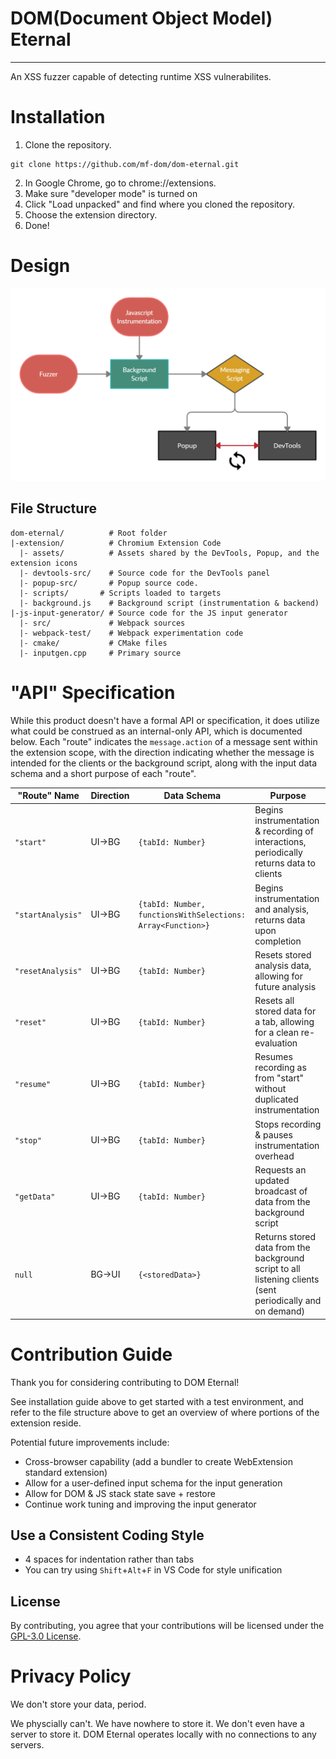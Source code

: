 # DOM(Document Object Model) Eternal
---
An XSS fuzzer capable of detecting runtime XSS vulnerabilites.
# Installation

1. Clone the repository.
```
git clone https://github.com/mf-dom/dom-eternal.git
```
2. In Google Chrome, go to chrome://extensions.
3. Make sure "developer mode" is turned on
4. Click "Load unpacked" and find where you cloned the repository.
5. Choose the extension directory.
6. Done!

# Design
![System Architecture Diagram Picture](assets/system-diagram.png?raw=true "System Architecture")

## File Structure

```
dom-eternal/          # Root folder
|-extension/          # Chromium Extension Code
  |- assets/          # Assets shared by the DevTools, Popup, and the extension icons
  |- devtools-src/    # Source code for the DevTools panel
  |- popup-src/       # Popup source code.
  |- scripts/       # Scripts loaded to targets
  |- background.js    # Background script (instrumentation & backend)
|-js-input-generator/ # Source code for the JS input generator
  |- src/             # Webpack sources
  |- webpack-test/    # Webpack experimentation code
  |- cmake/           # CMake files
  |- inputgen.cpp     # Primary source
```

# "API" Specification

While this product doesn't have a formal API or specification, it does utilize what could be construed as an internal-only API, which is documented below.
Each "route" indicates the `message.action` of a message sent within the extension scope, with the direction indicating whether the message is intended for the clients or the background script, along with the input data schema and a short purpose of each "route".

| "Route" Name | Direction | Data Schema | Purpose |
|---|---|---|---|
| `"start"` | UI->BG | `{tabId: Number}` | Begins instrumentation & recording of interactions, periodically returns data to clients |
| `"startAnalysis"` | UI->BG | `{tabId: Number, functionsWithSelections: Array<Function>}` | Begins instrumentation and analysis, returns data upon completion |
| `"resetAnalysis"` | UI->BG | `{tabId: Number}` | Resets stored analysis data, allowing for future analysis |
| `"reset"` | UI->BG | `{tabId: Number}` | Resets all stored data for a tab, allowing for a clean re-evaluation |
| `"resume"` | UI->BG | `{tabId: Number}` | Resumes recording as from "start" without duplicated instrumentation |
| `"stop"` | UI->BG | `{tabId: Number}` | Stops recording & pauses instrumentation overhead |
| `"getData"` | UI->BG | `{tabId: Number}` | Requests an updated broadcast of data from the background script |
| `null` | BG->UI | `{<storedData>}` | Returns stored data from the background script to all listening clients (sent periodically and on demand) |

# Contribution Guide
Thank you for considering contributing to DOM Eternal!

See installation guide above to get started with a test environment, and refer to the file structure above to get an overview of where portions of the extension reside.

Potential future improvements include:
- Cross-browser capability (add a bundler to create WebExtension standard extension)
- Allow for a user-defined input schema for the input generation
- Allow for DOM & JS stack state save + restore
- Continue work tuning and improving the input generator

## Use a Consistent Coding Style

* 4 spaces for indentation rather than tabs
* You can try using `Shift`+`Alt`+`F` in VS Code for style unification

## License
By contributing, you agree that your contributions will be licensed under the [GPL-3.0 License](https://github.com/mf-dom/dom-eternal/blob/main/LICENSE).


# Privacy Policy

We don't store your data, period.

We physcially can't. We have nowhere to store it. We don't even have a server to store it.
DOM Eternal operates locally with no connections to any servers.
